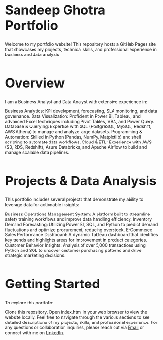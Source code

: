 
<h1 style="font-size:3em;">Sandeep Ghotra Portfolio</h1>
Welcome to my portfolio website! This repository hosts a GitHub Pages site that showcases my projects, technical skills, and professional experience in business and data analysis

<h1 style="font-size:3em;">Overview</h1>

I am a Business Analyst and Data Analyst with extensive experience in:

Business Analytics: KPI development, forecasting, SLA monitoring, and data governance.
Data Visualization: Proficient in Power BI, Tableau, and advanced Excel techniques including Pivot Tables, VBA, and Power Query.
Database & Querying: Expertise with SQL (PostgreSQL, MySQL, Redshift, AWS Athena) to manage and analyze large datasets.
Programming & Automation: Skilled in Python (Pandas, NumPy, Matplotlib) and shell scripting to automate data workflows.
Cloud & ETL: Experience with AWS (S3, RDS, Redshift), Azure Databricks, and Apache Airflow to build and manage scalable data pipelines.

<h1 style="font-size:3em;">Projects & Data Analysis</h1>

This portfolio includes several projects that demonstrate my ability to leverage data for actionable insights:

Business Operations Management System: A platform built to streamline safety training workflows and improve data handling efficiency.
Inventory Demand Forecasting: Utilizing Power BI, SQL, and Python to predict demand fluctuations and optimize procurement, reducing overstock.
E-Commerce Sales Performance Dashboard: A dynamic Tableau dashboard that identifies key trends and highlights areas for improvement in product categories.
Customer Behavior Insights: Analysis of over 5,000 transactions using Python and SQL to uncover customer purchasing patterns and drive strategic marketing decisions.

<h1 style="font-size:3em;">Getting Started</h1>

To explore this portfolio:

Clone this repository.
Open index.html in your web browser to view the website locally.
Feel free to navigate through the various sections to see detailed descriptions of my projects, skills, and professional experience.
For any questions or collaboration inquiries, please reach out via [Email]([mailto:sandeepthealchemist@gmail.com](https://mail.google.com/mail/?view=cm&fs=1&to=sandeepthealchemist@gmail.com)) or connect with me on [LinkedIn](http://linkedin.com/in/sandeepthealchemist/).
